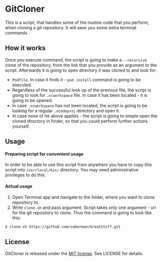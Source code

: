 # GitCloner
This is a script, that handles some of the routine code that you perform, when cloning a git repository. It will save you some extra terminal commands.

## How it works
Once you execute command, the script is going to make a `--recursive` clone of the repository, from the link that you provide as an argument to the script.
Afterwards it is going to open directory it was cloned to and look for:
* `Podfile`. In case it finds it - `pod install` command is going to be executed.
* Regardless of the successful look up of the previous file, the script is going to look for `.xcworkspace` file. In case it has been located - it is going to be opened.
* In case `.xcworkspace` has not been located, the script is going to be looking for a regular `.xcodeproj` directory and open it.
* In case none of he above applies - the script is going to simple open the cloned directory in finder, so that you could perform further actions yourself.

## Usage

#### Preparing script for convenient usage
In order to be able to use this script from anywhere you have to copy this script into `/usr/local/bin/` directory. You may need administrative privileges to do this.

#### Actual usage
1. Open Terminal app and navigate to the folder, where you want to clone repository to.
2. Write `clone.sh` and pass argument. Script takes only one argument - url for the git repository to clone. Thus the command is going to look like this:  
``` bash
$ clone.sh https://github.com/soberman/GreatStuff.git
```

## License
GitCloner is released under the [MIT license](http://opensource.org/licenses/MIT). See LICENSE for details.
